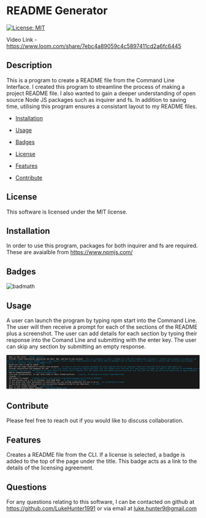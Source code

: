 # README Generator
[![License: MIT](https://img.shields.io/badge/License-MIT-yellow.svg)](https://opensource.org/licenses/MIT)

Video Link - https://www.loom.com/share/7ebc4a89059c4c5897411cd2a6fc6445

 ## Description
 This is a program to create a README file from the Command Line Interface. I created this program to streamline the process of making a project README file. I also wanted to gain a deeper understanding of open source Node JS packages such as inquirer and fs. In addition to saving time, utilising this program ensures a consistant layout to my README files.

- [Installation](#installation)

- [Usage](#usage)

- [Badges](#badges)

- [License](#license)

- [Features](#features)

- [Contribute](#contribute)
## License 
 This software is licensed under the MIT license.

## Installation
In order to use this program, packages for both inquirer and fs are required. These are avaialble from https://www.npmjs.com/

## Badges
![badmath](https://img.shields.io/github/languages/top/lernantino/badmath)

## Usage
A user can launch the program by typing npm start into the Command Line. The user will then receive a prompt for each of the sections of the README plus a screenshot. The user can add details for each section by tyoing their response into the Comand Line and submitting with the enter key. The user can skip any section by submitting an empty response.

![image](./images/Screenshot.png) 
## Contribute
Please feel free to reach out if you would like to discuss collaboration.

## Features
Creates a README file from the CLI. If a license is selected, a badge is added to the top of the page under the title. This badge acts as a link to the details of the licensing agreement.

## Questions
 For any questions relating to this software, I can be contacted on github at https://github.com/LukeHunter1991 or via email at luke.hunter9@gmail.com

